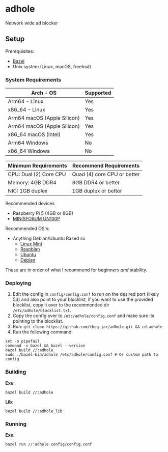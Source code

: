 # adhole

Network wide ad blocker

## Setup

Prerequisites:

- [Bazel](https://bazel.build)
- Unix system (Linux, macOS, freebsd)

### System Requirements

| Arch - OS                   | Supported |
|-----------------------------|-----------|
| Arm64 - Linux               | Yes       |
| x86_64 - Linux              | Yes       |
| Arm64 macOS (Apple Silicon) | Yes       |
| Arm64 macOS (Apple Silicon) | Yes       |
| x86_64 macOS (Intel)        | Yes       |
| Arm64 Windows               | No        |
| x86_64 Windows              | No        |

| Minimum Requirements   | Recommend Requirements      |
|------------------------|-----------------------------|
| CPU: Dual (2) Core CPU | Quad (4) core CPU or better |
| Memory: 4GB DDR4       | 8GB DDR4 or better          |
| NIC: 1GB duplex        | 1GB duplex or better        |

Recommended devices
- Raspberry Pi 5 (4GB or 8GB)
- [MINISFORUM UN100P](https://www.amazon.com/MINISFORUM-Ethernet-Business-Home-Server-Firewall/dp/B0CQYTB568?th=1)

Recommended OS's:
- Anything Debian/Ubuntu Based so
  - [Linux Mint](https://linuxmint.com/)
  - [Raspbian](https://www.raspberrypi.com/software/)
  - [Ubuntu](https://ubuntu.com/)
  - [Debian](https://www.debian.org/)

These are in order of what I recommend for beginners *and* stability.

### Deploying

1. Edit the config in `config/config.conf` to run on the
   desired port (likely 53) and also point to your blocklist,
   if you want to use the provided blocklist, copy it over to the recommended
   dir `/etc/adhole/blocklist.txt`.
2. Copy the config over to `/etc/adhole/config.conf`
   and make sure its pointing to the blocklist.
3. Run: `git clone https://github.com/thoq-jar/adhole.git && cd adhole`
4. Run the following command:

```shell
set -o pipefail
command -v bazel && bazel --version
bazel build //:adhole
sudo ./bazel-bin/adhole /etc/adhole/config.conf # Or custom path to config
```

### Building

**Exe**:

```shell
bazel build //:adhole
```

**Lib**:

```shell
bazel build //:adhole_lib
```

### Running

**Exe**:

```shell
bazel run //:adhole config/config.conf
```